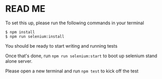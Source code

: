 # READ ME

To set this up, please run the following commands in your terminal
 
    $ npm install
    $ npm run selenium:install
  
You should be ready to start writing and running tests
    
Once that's done, run ```npm run selenium:start``` to boot up selenium stand alone server.

Please open a new terminal and run ```npm test``` to kick off the test